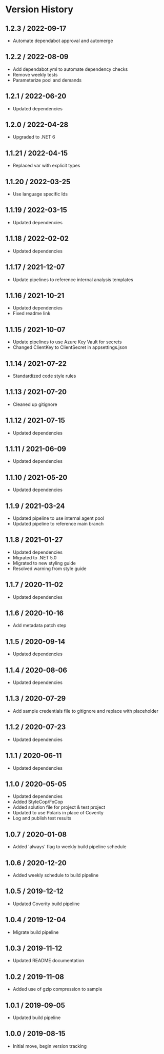 # Version History

## 1.2.3 / 2022-09-17

- Automate dependabot approval and automerge

## 1.2.2 / 2022-08-09

- Add dependabot.yml to automate dependency checks
- Remove weekly tests
- Parameterize pool and demands

## 1.2.1 / 2022-06-20

- Updated dependencies

## 1.2.0 / 2022-04-28

- Upgraded to .NET 6

## 1.1.21 / 2022-04-15

- Replaced var with explicit types

## 1.1.20 / 2022-03-25

- Use language specific Ids

## 1.1.19 / 2022-03-15

- Updated dependencies

## 1.1.18 / 2022-02-02

- Updated dependencies

## 1.1.17 / 2021-12-07

- Update pipelines to reference internal analysis templates

## 1.1.16 / 2021-10-21

- Updated dependencies
- Fixed readme link

## 1.1.15 / 2021-10-07

- Update pipelines to use Azure Key Vault for secrets
- Changed ClientKey to ClientSecret in appsettings.json

## 1.1.14 / 2021-07-22

- Standardized code style rules

## 1.1.13 / 2021-07-20

- Cleaned up gitignore

## 1.1.12 / 2021-07-15

- Updated dependencies

## 1.1.11 / 2021-06-09

- Updated dependencies

## 1.1.10 / 2021-05-20

- Updated dependencies

## 1.1.9 / 2021-03-24

- Updated pipeline to use internal agent pool
- Updated pipeline to reference main branch

## 1.1.8 / 2021-01-27

- Updated dependencies
- Migrated to .NET 5.0
- Migrated to new styling guide
- Resolved warning from style guide

## 1.1.7 / 2020-11-02

- Updated dependencies

## 1.1.6 / 2020-10-16

- Add metadata patch step

## 1.1.5 / 2020-09-14

- Updated dependencies

## 1.1.4 / 2020-08-06

- Updated dependencies

## 1.1.3 / 2020-07-29

- Add sample credentials file to gitignore and replace with placeholder

## 1.1.2 / 2020-07-23

- Updated dependencies

## 1.1.1 / 2020-06-11

- Updated dependencies

## 1.1.0 / 2020-05-05

- Updated dependencies
- Added StyleCop/FxCop
- Added solution file for project & test project
- Updated to use Polaris in place of Coverity
- Log and publish test results

## 1.0.7 / 2020-01-08

- Added 'always' flag to weekly build pipeline schedule

## 1.0.6 / 2020-12-20

- Added weekly schedule to build pipeline

## 1.0.5 / 2019-12-12

- Updated Coverity build pipeline

## 1.0.4 / 2019-12-04

- Migrate build pipeline

## 1.0.3 / 2019-11-12

- Updated README documentation

## 1.0.2 / 2019-11-08

- Added use of gzip compression to sample

## 1.0.1 / 2019-09-05

- Updated build pipeline

## 1.0.0 / 2019-08-15

- Initial move, begin version tracking
